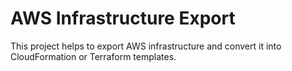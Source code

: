 # AWS Infrastructure Export

This project helps to export AWS infrastructure and convert it into CloudFormation or Terraform templates.

